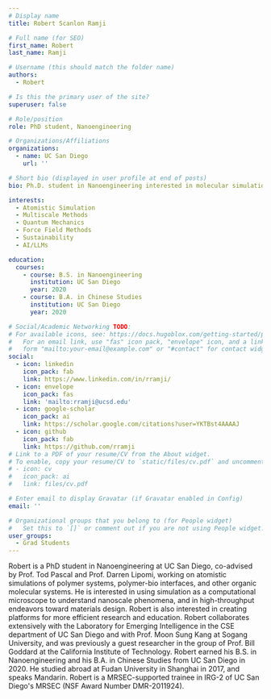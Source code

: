 ```yaml
---
# Display name
title: Robert Scanlon Ramji

# Full name (for SEO)
first_name: Robert
last_name: Ramji

# Username (this should match the folder name)
authors:
  - Robert

# Is this the primary user of the site?
superuser: false

# Role/position
role: PhD student, Nanoengineering 

# Organizations/Affiliations
organizations:
  - name: UC San Diego
    url: ''

# Short bio (displayed in user profile at end of posts)
bio: Ph.D. student in Nanoengineering interested in molecular simulation methods and AI for materials science and education

interests:
  - Atomistic Simulation
  - Multiscale Methods
  - Quantum Mechanics
  - Force Field Methods
  - Sustainability
  - AI/LLMs

education:
  courses:
    - course: B.S. in Nanoengineering 
      institution: UC San Diego
      year: 2020
    - course: B.A. in Chinese Studies 
      institution: UC San Diego
      year: 2020

# Social/Academic Networking TODO:
# For available icons, see: https://docs.hugoblox.com/getting-started/page-builder/#icons
#   For an email link, use "fas" icon pack, "envelope" icon, and a link in the
#   form "mailto:your-email@example.com" or "#contact" for contact widget.
social:
  - icon: linkedin
    icon_pack: fab
    link: https://www.linkedin.com/in/rramji/
  - icon: envelope
    icon_pack: fas
    link: 'mailto:rramji@ucsd.edu'
  - icon: google-scholar
    icon_pack: ai
    link: https://scholar.google.com/citations?user=YKTBst4AAAAJ
  - icon: github
    icon_pack: fab
    link: https://github.com/rramji
# Link to a PDF of your resume/CV from the About widget.
# To enable, copy your resume/CV to `static/files/cv.pdf` and uncomment the lines below.
# - icon: cv
#   icon_pack: ai
#   link: files/cv.pdf

# Enter email to display Gravatar (if Gravatar enabled in Config)
email: ''

# Organizational groups that you belong to (for People widget)
#   Set this to `[]` or comment out if you are not using People widget.
user_groups:
  - Grad Students
---
```


Robert is a PhD student in Nanoengineering at UC San Diego, co-advised by Prof. Tod Pascal and Prof. Darren Lipomi, working on atomistic simulations of polymer systems, polymer-bio interfaces, and other organic molecular systems. He is interested in using simulation as a computational microscope to understand nanoscale phenomena, and in high-throughput endeavors toward materials design. Robert is also interested in creating platforms for more efficient research and education. Robert collaborates extensively with the Laboratory for Emerging Intelligence in the CSE department of UC San Diego and with Prof. Moon Sung Kang at Sogang University, and was previously a guest researcher in the group of Prof. Bill Goddard at the California Institute of Technology. Robert earned his B.S. in Nanoengineering and his B.A. in Chinese Studies from UC San Diego in 2020. He studied abroad at Fudan University in Shanghai in 2017, and speaks Mandarin. Robert is a MRSEC-supported trainee in IRG-2 of UC San Diego's MRSEC (NSF Award Number DMR-2011924).
